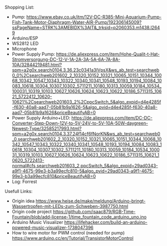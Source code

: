 Shopping List:
  - Pump: https://www.ebay.co.uk/itm/12V-DC-R385-Mini-Aquarium-Pump-Fish-Tank-Motor-Diaphragm-Water-AIR-Pump/192306145009?ssPageName=STRK%3AMEBIDX%3AIT&_trksid=p2060353.m1438.l2649
  - Arduino/ESP
  - WS2812 LED 
  - Microphone
  - Power Supply Pump: https://de.aliexpress.com/item/Hohe-Qualit-t-Hat-Stromversorgung-DC-12-V-1A-2A-3A-5A-6A-7A-8A-10A/32844219481.html?spm=a2g0x.search0104.3.36.23c0341a3IVpsX&ws_ab_test=searchweb0_0%2Csearchweb201602_2_10320_10152_10321_10065_10151_10344_10068_10342_10547_10343_10322_10340_10341_10548_10193_10194_10084_10083_10618_10304_10307_10302_5711211_10180_10313_10059_10184_10534_100031_10319_10103_10627_10626_10624_10623_10622_10186_5711315_10621_5722412_10620-10621%2Csearchweb201603_2%2CppcSwitch_5&algo_expid=d4e4285f-f630-40a8-aad7-05b81b9a1626-5&algo_pvid=d4e4285f-f630-40a8-aad7-05b81b9a1626&priceBeautifyAB=0
  - Power Supply Arduino+LED: https://de.aliexpress.com/item/DC-DC-Converter-Step-Down-12V-to-5V-24V-to-5V-10A-50W-daygreen-Newest-Type/32585217993.html?spm=a2g0x.search0104.3.37.24f14cf6fNorKN&ws_ab_test=searchweb0_0,searchweb201602_2_10320_10152_10321_10065_10151_10344_10068_10342_10547_10343_10322_10340_10341_10548_10193_10194_10084_10083_10618_10304_10307_10302_5711211_10180_10313_10059_10184_10534_100031_10319_10103_10627_10626_10624_10623_10622_10186_5711315_10621_10620_5722413-normal#cfs,searchweb201603_2,ppcSwitch_5&algo_expid=29ad0343-a9f1-4675-99e3-b3a99ecfc810-5&algo_pvid=29ad0343-a9f1-4675-99e3-b3a99ecfc810&priceBeautifyAB=0
  - Log: Forrest


Usefull Links:
  - Origin idea
    https://www.heise.de/make/meldung/Arduino-bringt-Wassertropfen-mit-LEDs-zum-Schweben-3987750.html
  - Origin code project 
    https://github.com/isaac879/RGB-Time-Fountain/blob/add-license-1/time_fountain_code_arduino_uno.ino
  - Arduino Music Visualizer
    https://lifehacker.com/build-an-arduino-powered-music-visualizer-1738047396
  - How to wire motor for PWM control (needed for pump)
    https://www.arduino.cc/en/Tutorial/TransistorMotorControl
